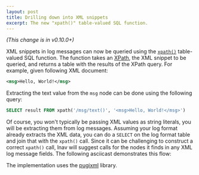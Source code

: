 ```yaml
---
layout: post
title: Drilling down into XML snippets
excerpt: The new "xpath()" table-valued SQL function.
---
```


*(This change is in v0.10.0+)*

XML snippets in log messages can now be queried using the
[`xpath()`](https://docs.lnav.org/en/latest/sqlext.html#xpath-xpath-xmldoc)
table-valued SQL function.  The function takes an
[XPath](https://developer.mozilla.org/en-US/docs/Web/XPath), the XML snippet
to be queried, and returns a table with the results of the XPath query.
For example, given following XML document:

```xml
<msg>Hello, World!</msg>
```

Extracting the text value from the `msg` node can be done using the following
query:

```sql
SELECT result FROM xpath('/msg/text()', '<msg>Hello, World!</msg>')
```

Of course, you won't typically be passing XML values as string literals, you
will be extracting them from log messages.  Assuming your log format already
extracts the XML data, you can do a `SELECT` on the log format table and join
that with the `xpath()` call.  Since it can be challenging to construct a
correct `xpath()` call, lnav will suggest calls for the nodes it finds in any
XML log message fields.  The following asciicast demonstrates this flow:

<script id="asciicast-x89mrk8JPHBmB4pTbaZvTt8Do"
        src="https://asciinema.org/a/x89mrk8JPHBmB4pTbaZvTt8Do.js"
        async>
</script>

The implementation uses the [pugixml](https://pugixml.org) library.

